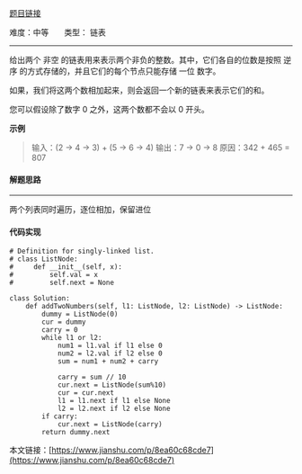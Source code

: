[题目链接](https://leetcode-cn.com/problems/add-two-numbers/)

难度：中等           &nbsp;&nbsp;&nbsp;&nbsp;&nbsp;&nbsp;类型： 链表
***
给出两个 非空 的链表用来表示两个非负的整数。其中，它们各自的位数是按照 逆序 的方式存储的，并且它们的每个节点只能存储 一位 数字。

如果，我们将这两个数相加起来，则会返回一个新的链表来表示它们的和。

您可以假设除了数字 0 之外，这两个数都不会以 0 开头。 

 
**示例**
> 输入：(2 -> 4 -> 3) + (5 -> 6 -> 4)
输出：7 -> 0 -> 8
原因：342 + 465 = 807

#### 解题思路
***
 两个列表同时遍历，逐位相加，保留进位

#### 代码实现
```
# Definition for singly-linked list.
# class ListNode:
#     def __init__(self, x):
#         self.val = x
#         self.next = None

class Solution:
    def addTwoNumbers(self, l1: ListNode, l2: ListNode) -> ListNode:
        dummy = ListNode(0)
        cur = dummy
        carry = 0
        while l1 or l2:
            num1 = l1.val if l1 else 0
            num2 = l2.val if l2 else 0
            sum = num1 + num2 + carry
            
            carry = sum // 10
            cur.next = ListNode(sum%10)
            cur = cur.next
            l1 = l1.next if l1 else None
            l2 = l2.next if l2 else None
        if carry:
            cur.next = ListNode(carry)
        return dummy.next
```

本文链接：[https://www.jianshu.com/p/8ea60c68cde7](https://www.jianshu.com/p/8ea60c68cde7)
